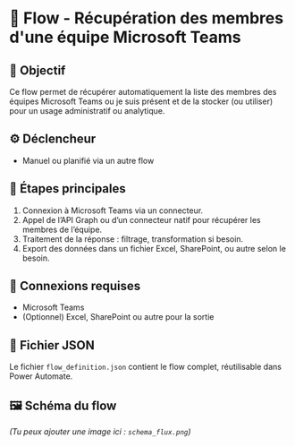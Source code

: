 # 👥 Flow - Récupération des membres d'une équipe Microsoft Teams

## 🎯 Objectif
Ce flow permet de récupérer automatiquement la liste des membres des équipes Microsoft Teams ou je suis présent et de la stocker (ou utiliser) pour un usage administratif ou analytique.

## ⚙️ Déclencheur
- Manuel ou planifié via un autre flow

## 🔁 Étapes principales
1. Connexion à Microsoft Teams via un connecteur.
2. Appel de l’API Graph ou d’un connecteur natif pour récupérer les membres de l’équipe.
3. Traitement de la réponse : filtrage, transformation si besoin.
4. Export des données dans un fichier Excel, SharePoint, ou autre selon le besoin.

## 🔐 Connexions requises
- Microsoft Teams
- (Optionnel) Excel, SharePoint ou autre pour la sortie

## 📄 Fichier JSON
Le fichier `flow_definition.json` contient le flow complet, réutilisable dans Power Automate.

## 🖼️ Schéma du flow
*(Tu peux ajouter une image ici : `schema_flux.png`)*
